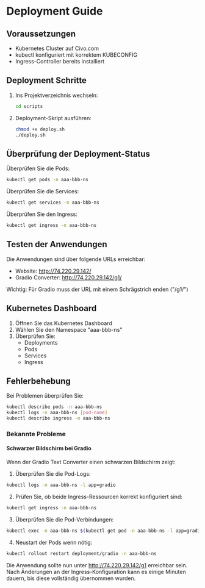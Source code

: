# Deployment Guide

## Voraussetzungen
- Kubernetes Cluster auf Civo.com
- kubectl konfiguriert mit korrektem KUBECONFIG
- Ingress-Controller bereits installiert

## Deployment Schritte

1. Ins Projektverzeichnis wechseln:
   ```bash
   cd scripts
   ```

2. Deployment-Skript ausführen:
   ```bash
   chmod +x deploy.sh
   ./deploy.sh
   ```

## Überprüfung der Deployment-Status

Überprüfen Sie die Pods:
```bash
kubectl get pods -n aaa-bbb-ns
```

Überprüfen Sie die Services:
```bash
kubectl get services -n aaa-bbb-ns
```

Überprüfen Sie den Ingress:
```bash
kubectl get ingress -n aaa-bbb-ns
```

## Testen der Anwendungen

Die Anwendungen sind über folgende URLs erreichbar:

- Website: http://74.220.29.142/
- Gradio Converter: http://74.220.29.142/g1/

Wichtig: Für Gradio muss der URL mit einem Schrägstrich enden ("/g1/")

## Kubernetes Dashboard

1. Öffnen Sie das Kubernetes Dashboard
2. Wählen Sie den Namespace "aaa-bbb-ns"
3. Überprüfen Sie:
   - Deployments
   - Pods
   - Services
   - Ingress

## Fehlerbehebung

Bei Problemen überprüfen Sie:
```bash
kubectl describe pods -n aaa-bbb-ns
kubectl logs -n aaa-bbb-ns [pod-name]
kubectl describe ingress -n aaa-bbb-ns
```

### Bekannte Probleme

#### Schwarzer Bildschirm bei Gradio

Wenn der Gradio Text Converter einen schwarzen Bildschirm zeigt:

1. Überprüfen Sie die Pod-Logs:
```bash
kubectl logs -n aaa-bbb-ns -l app=gradio
```

2. Prüfen Sie, ob beide Ingress-Ressourcen korrekt konfiguriert sind:
```bash
kubectl get ingress -n aaa-bbb-ns
```

3. Überprüfen Sie die Pod-Verbindungen:
```bash
kubectl exec -n aaa-bbb-ns $(kubectl get pod -n aaa-bbb-ns -l app=gradio -o name | head -n 1) -- netstat -an
```

4. Neustart der Pods wenn nötig:
```bash
kubectl rollout restart deployment/gradio -n aaa-bbb-ns
```

Die Anwendung sollte nun unter http://74.220.29.142/g1 erreichbar sein.
Nach Änderungen an der Ingress-Konfiguration kann es einige Minuten dauern, bis diese vollständig übernommen wurden.
